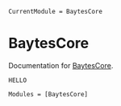 ```@meta
CurrentModule = BaytesCore
```

# BaytesCore

Documentation for [BaytesCore](https://github.com/paschermayr/BaytesCore.jl).

```@index
HELLO
```

```@autodocs
Modules = [BaytesCore]
```
